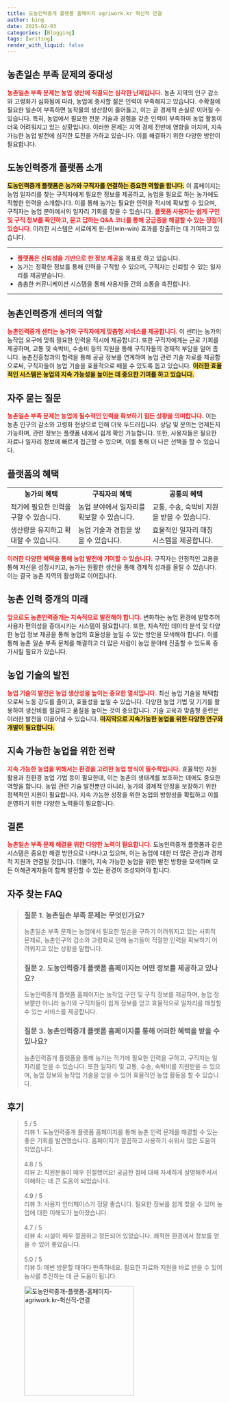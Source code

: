 ```yaml
---
title: 도농인력중개 플랫폼 홈페이지 agriwork.kr 혁신적 연결
author: bing
date: 2025-02-03
categories: [Blogging]
tags: [writing]
render_with_liquid: false
---
```



<h2 id='농촌일손부족문제의중대성'>농촌일손 부족 문제의 중대성</h2>

<p><b><span style="color: #ee2323;">농촌일손 부족 문제는 농업 생산에 직결되는 심각한 난제입니다.</span></b> 농촌 지역의 인구 감소와 고령화가 심화됨에 따라, 농업에 종사할 젊은 인력이 부족해지고 있습니다. 수확철에 필요한 일손이 부족하면 농작물의 생산량이 줄어들고, 이는 곧 경제적 손실로 이어질 수 있습니다. 특히, 농업에서 필요한 전문 기술과 경험을 갖춘 인력이 부족하여 농업 활동이 더욱 어려워지고 있는 상황입니다. 이러한 문제는 지역 경제 전반에 영향을 미치며, 지속 가능한 농업 발전에 심각한 도전을 가하고 있습니다. 이를 해결하기 위한 다양한 방안이 필요합니다.</p>

<h2 id='도농인력중개플랫폼소개'>도농인력중개 플랫폼 소개</h2>

<p><b><span style="background-color: #ffe066;">도농인력중개 플랫폼은 농가와 구직자를 연결하는 중요한 역할을 합니다.</span></b> 이 홈페이지는 농업 일자리를 찾는 구직자에게 필요한 정보를 제공하고, 농업을 필요로 하는 농가에도 적합한 인력을 소개합니다. 이를 통해 농가는 필요한 인력을 적시에 확보할 수 있으며, 구직자는 농업 분야에서의 일자리 기회를 찾을 수 있습니다. <b><span style="color: #ee2323;">플랫폼 사용자는 쉽게 구인 및 구직 정보를 확인하고, 묻고 답하는 Q&A 코너를 통해 궁금증을 해결할 수 있는 장점이 있습니다.</span></b> 이러한 시스템은 서로에게 윈-윈(win-win) 효과를 창출하는 데 기여하고 있습니다.</p>

<hr />

<ul>
    <li><b><span style="color: #ee2323;">플랫폼은 신뢰성을 기반으로 한 정보 제공</span></b>을 목표로 하고 있습니다.</li>
    <li>농가는 정확한 정보를 통해 인력을 구직할 수 있으며, 구직자는 신뢰할 수 있는 일자리를 제공받습니다.</li>
    <li>촘촘한 커뮤니케이션 시스템을 통해 사용자들 간의 소통을 촉진합니다.</li>
</ul>

<hr />

<h2 id='농촌인력중개센터의역할'>농촌인력중개 센터의 역할</h2>

<p><b><span style="color: #ee2323;">농촌인력중개 센터는 농가와 구직자에게 맞춤형 서비스를 제공합니다.</span></b> 이 센터는 농가의 농작업 요구에 맞춰 필요한 인력을 적시에 제공합니다. 또한 구직자에게는 근로 기회를 제공하며, 교통 및 숙박비, 수송비 등의 지원을 통해 구직자들의 경제적 부담을 덜어 줍니다. 농촌진흥청과의 협력을 통해 공공 정보를 연계하여 농업 관련 기술 자료를 제공함으로써, 구직자들이 농업 기술을 효율적으로 배울 수 있도록 돕고 있습니다. <b><span style="background-color: #ffe066;">이러한 효율적인 시스템은 농업의 지속 가능성을 높이는 데 중요한 기여를 하고 있습니다.</span></b></p>

<h2 id='자주묻는질문'>자주 묻는 질문</h2>

<p><b><span style="color: #ee2323;">농촌일손 부족 문제는 농업에 필수적인 인력을 확보하기 힘든 상황을 의미합니다.</span></b> 이는 농촌 인구의 감소와 고령화 현상으로 인해 더욱 두드러집니다. 상담 및 문의는 언제든지 가능하며, 관련 정보는 플랫폼 내에서 쉽게 확인 가능합니다. 또한, 사용자들은 필요한 자료나 일자리 정보에 빠르게 접근할 수 있으며, 이를 통해 더 나은 선택을 할 수 있습니다.</p>

<h2 id='플랫폼의혜택'>플랫폼의 혜택</h2>

<table>
    <tr>
        <td style="text-align: center; height: 17px;"><b>농가의 혜택</b></td>
        <td style="text-align: center; height: 17px;"><b>구직자의 혜택</b></td>
        <td style="text-align: center; height: 17px;"><b>공통의 혜택</b></td>
    </tr>
    <tr>
        <td>적기에 필요한 인력을 구할 수 있습니다.</td>
        <td>농업 분야에서 일자리를 확보할 수 있습니다.</td>
        <td>교통, 수송, 숙박비 지원을 받을 수 있습니다.</td>
    </tr>
    <tr>
        <td>생산량을 유지하고 확대할 수 있습니다.</td>
        <td>농업 기술과 경험을 쌓을 수 있습니다.</td>
        <td>효율적인 일자리 매칭 시스템을 제공합니다.</td>
    </tr>
</table>

<p><b><span style="color: #ee2323;">이러한 다양한 혜택을 통해 농업 발전에 기여할 수 있습니다.</span></b> 구직자는 안정적인 고용을 통해 자신을 성장시키고, 농가는 원활한 생산을 통해 경제적 성과를 올릴 수 있습니다. 이는 결국 농촌 지역의 활성화로 이어집니다.</p>

<h2 id='농촌인력중개의미래'>농촌 인력 중개의 미래</h2>

<p><b><span style="color: #ee2323;">앞으로도 농촌인력중개는 지속적으로 발전해야 합니다.</span></b> 변화하는 농업 환경에 발맞추어 사용자 편의성을 증대시키는 시스템이 필요합니다. 또한, 지속적인 데이터 분석 및 다양한 농업 정보 제공을 통해 농업의 효율성을 높일 수 있는 방안을 모색해야 합니다. 이를 통해 농촌 일손 부족 문제를 해결하고 더 많은 사람이 농업 분야에 진출할 수 있도록 증가시킬 필요가 있습니다.</p>

<h2 id='농업기술의발전'>농업 기술의 발전</h2>

<p><b><span style="color: #ee2323;">농업 기술의 발전은 농업 생산성을 높이는 중요한 열쇠입니다.</span></b> 최신 농업 기술을 채택함으로써 노동 강도를 줄이고, 효율성을 높일 수 있습니다. 다양한 농업 기법 및 기기를 활용하여 생산비를 절감하고 품질을 높이는 것이 중요합니다. 기술 교육과 맞춤형 훈련은 이러한 발전을 이끌어낼 수 있습니다. <b><span style="background-color: #ffe066;">마지막으로 지속가능한 농업을 위한 다양한 연구와 개발이 필요합니다.</span></b></p>

<h2 id='지속가능한농업을위한전략'>지속 가능한 농업을 위한 전략</h2>

<p><b><span style="color: #ee2323;">지속 가능한 농업을 위해서는 환경을 고려한 농업 방식이 필수적입니다.</span></b> 효율적인 자원 활용과 친환경 농업 기법 등이 필요한데, 이는 농촌의 생태계를 보호하는 데에도 중요한 역할을 합니다. 농업 관련 기술 발전뿐만 아니라, 농가의 경제적 안정을 보장하기 위한 정책적인 지원이 필요합니다. 지속 가능한 성장을 위한 농업의 방향성을 확립하고 이를 운영하기 위한 다양한 노력들이 필요합니다.</p>

<h2 id='결론'>결론</h2>

<p><b><span style="color: #ee2323;">농촌일손 부족 문제 해결을 위한 다양한 노력이 필요합니다.</span></b> 도농인력중개 플랫폼과 같은 시스템은 중요한 해결 방안으로 나타나고 있으며, 이는 농업에 대한 더 많은 관심과 경제적 지원과 연결될 것입니다. 더불어, 지속 가능한 농업을 위한 발전 방향을 모색하며 모든 이해관계자들이 함께 발전할 수 있는 환경이 조성되어야 합니다.</p>

<h2 id='자주_찾는_FAQ'>자주 찾는 FAQ</h2>
<div itemscope="" itemtype="https://schema.org/FAQPage">
<blockquote>
<div itemscope="" itemprop="mainEntity" itemtype="https://schema.org/Question">
<h3 itemprop="name">질문 1. 농촌일손 부족 문제는 무엇인가요?</h3>
<div itemscope="" itemprop="acceptedAnswer" itemtype="https://schema.org/Answer">
<span itemprop="text">
<p>농촌일손 부족 문제는 농업에서 필요한 일손을 구하기 어려워지고 있는 사회적 문제로, 농촌인구의 감소와 고령화로 인해 농가들이 적절한 인력을 확보하기 어려워지고 있는 상황을 말합니다.</p>
</span>
</div>
</div>
<div itemscope="" itemprop="mainEntity" itemtype="https://schema.org/Question">
<h3 itemprop="name">질문 2. 도농인력중개 플랫폼 홈페이지는 어떤 정보를 제공하고 있나요?</h3>
<div itemscope="" itemprop="acceptedAnswer" itemtype="https://schema.org/Answer">
<span itemprop="text">
<p>도농인력중개 플랫폼 홈페이지는 농작업 구인 및 구직 정보를 제공하며, 농업 정보뿐만 아니라 농가와 구직자들이 쉽게 정보를 얻고 효율적으로 일자리를 매칭할 수 있는 서비스를 제공합니다.</p>
</span>
</div>
</div>
<div itemscope="" itemprop="mainEntity" itemtype="https://schema.org/Question">
<h3 itemprop="name">질문 3. 농촌인력중개 플랫폼 홈페이지를 통해 어떠한 혜택을 받을 수 있나요?</h3>
<div itemscope="" itemprop="acceptedAnswer" itemtype="https://schema.org/Answer">
<span itemprop="text">
<p>농촌인력중개 플랫폼을 통해 농가는 적기에 필요한 인력을 구하고, 구직자는 일자리를 얻을 수 있습니다. 또한 일자리 및 교통, 수송, 숙박비를 지원받을 수 있으며, 농업 정보와 농작업 기술을 얻을 수 있어 효율적인 농업 활동을 할 수 있습니다.</p>
</span>
</div>
</div>
</blockquote>
</div>
<h2 id='후기'>후기</h2>
<div itemscope itemtype="https://schema.org/Product">
  <blockquote>
  <div itemprop="review" itemscope itemtype="https://schema.org/Review">
      <div itemprop="reviewRating" itemscope itemtype="https://schema.org/Rating"> <span itemprop="ratingValue">5</span> / <span itemprop="bestRating">5</span> </div>
      <span itemprop="reviewBody">리뷰 1: 도농인력중개 플랫폼 홈페이지를 통해 농촌 인력 문제를 해결할 수 있는 좋은 기회를 발견했습니다. 홈페이지가 깔끔하고 사용하기 쉬워서 많은 도움이 되었습니다. </span>
  </div>
  <br>
  <div itemprop="review" itemscope itemtype="https://schema.org/Review">
      <div itemprop="reviewRating" itemscope itemtype="https://schema.org/Rating"> <span itemprop="ratingValue">4.8</span> / <span itemprop="bestRating">5</span> </div>
      <span itemprop="reviewBody">리뷰 2: 직원분들이 매우 친절했어요! 궁금한 점에 대해 자세하게 설명해주셔서 이해하는 데 큰 도움이 되었습니다. </span>
  </div>
  <br>
  <div itemprop="review" itemscope itemtype="https://schema.org/Review">
      <div itemprop="reviewRating" itemscope itemtype="https://schema.org/Rating"> <span itemprop="ratingValue">4.9</span> / <span itemprop="bestRating">5</span> </div>
      <span itemprop="reviewBody">리뷰 3: 사용자 인터페이스가 정말 좋습니다. 필요한 정보를 쉽게 찾을 수 있어 농업에 대한 이해도가 높아졌습니다. </span>
  </div>
  <br>
  <div itemprop="review" itemscope itemtype="https://schema.org/Review">
      <div itemprop="reviewRating" itemscope itemtype="https://schema.org/Rating"> <span itemprop="ratingValue">4.7</span> / <span itemprop="bestRating">5</span> </div>
      <span itemprop="reviewBody">리뷰 4: 시설이 매우 깔끔하고 정돈되어 있었습니다. 쾌적한 환경에서 정보를 얻을 수 있어 좋았습니다. </span>
  </div>
  <br>
  <div itemprop="review" itemscope itemtype="https://schema.org/Review">
      <div itemprop="reviewRating" itemscope itemtype="https://schema.org/Rating"> <span itemprop="ratingValue">5.0</span> / <span itemprop="bestRating">5</span> </div>
      <span itemprop="reviewBody">리뷰 5: 매번 방문할 때마다 만족하네요. 필요한 자료와 지원을 바로 받을 수 있어 농사를 추진하는 데 큰 도움이 됩니다. </span>
  </div>
  </blockquote>
</div>
<figure class="image"><img src="https://somered.github.io/assets/img/thumbnail/도농인력중개-플랫폼-홈페이지-agriwork.kr-혁신적-연결.webp" alt="도농인력중개-플랫폼-홈페이지-agriwork.kr-혁신적-연결" width="256" height="256"></figure>